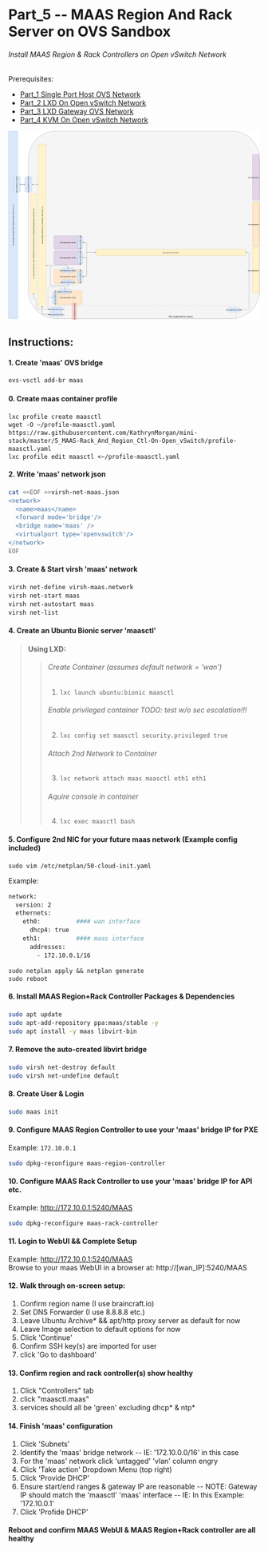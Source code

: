 # Part_5 -- MAAS Region And Rack Server on OVS Sandbox
###### Install MAAS Region & Rack Controllers on Open vSwitch Network

Prerequisites:
- [Part_1 Single Port Host OVS Network]
- [Part_2 LXD On Open vSwitch Network]
- [Part_3 LXD Gateway OVS Network]
- [Part_4 KVM On Open vSwitch Network]

![CCIO_Hypervisor - KVM-On-Open-vSwitch](https://github.com/KathrynMorgan/mini-stack/blob/master/5_MAAS-Rack_And_Region_Ctl-On-Open_vSwitch/web/drawio/MAAS-Region-And-Rack-Ctl-on-OVS-Sandbox.svg)

## Instructions:
#### 1. Create 'maas' OVS bridge
````sh
ovs-vsctl add-br maas
````

#### 0. Create maas container profile
````
lxc profile create maasctl
wget -O ~/profile-maasctl.yaml https://raw.githubusercontent.com/KathrynMorgan/mini-stack/master/5_MAAS-Rack_And_Region_Ctl-On-Open_vSwitch/profile-maasctl.yaml
lxc profile edit maasctl <~/profile-maasctl.yaml 
````
#### 2. Write 'maas' network json
````sh
cat <<EOF >>virsh-net-maas.json
<network>
  <name>maas</name>
  <forward mode='bridge'/>
  <bridge name='maas' />
  <virtualport type='openvswitch'/>
</network>
EOF
````

#### 3. Create & Start virsh 'maas' network
````sh
virsh net-define virsh-maas.network
virsh net-start maas
virsh net-autostart maas
virsh net-list
````

#### 4. Create an Ubuntu Bionic server 'maasctl'
>#### Using LXD:
>>###### Create Container (assumes default network = 'wan')
>>   1. `lxc launch ubuntu:bionic maasctl`
>>###### Enable privileged container TODO: test w/o sec escalation!!!
>>   2. `lxc config set maasctl security.privileged true`
>>###### Attach 2nd Network to Container
>>   3. `lxc network attach maas maasctl eth1 eth1`
>>###### Aquire console in container
>>   4. `lxc exec maasctl bash`

#### 5. Configure 2nd NIC for your future maas network (Example config included)
````
sudo vim /etc/netplan/50-cloud-init.yaml
````
Example:
````sh
network:
  version: 2
  ethernets:
    eth0:          #### wan interface
      dhcp4: true
    eth1:          #### maas interface
      addresses:
        - 172.10.0.1/16
````
````
sudo netplan apply && netplan generate
sudo reboot
````
#### 6. Install MAAS Region+Rack Controller Packages & Dependencies
````sh
sudo apt update
sudo apt-add-repository ppa:maas/stable -y
sudo apt install -y maas libvirt-bin
````
#### 7. Remove the auto-created libvirt bridge
````sh
sudo virsh net-destroy default
sudo virsh net-undefine default
````
#### 8. Create User & Login
````sh
sudo maas init
````

#### 9. Configure MAAS Region Controller to use your 'maas' bridge IP for PXE
Example: `172.10.0.1`
````sh
sudo dpkg-reconfigure maas-region-controller
````

#### 10. Configure MAAS Rack Controller to use your 'maas' bridge IP for API etc.
Example: http://172.10.0.1:5240/MAAS
````sh
sudo dpkg-reconfigure maas-rack-controller
````
#### 11. Login to WebUI && Complete Setup
Example: http://172.10.0.1:5240/MAAS <br/>
Browse to your maas WebUI in a browser at: http://[wan_IP]:5240/MAAS

#### 12. Walk through on-screen setup:
 1. Confirm region name (I use braincraft.io)
 2. Set DNS Forwarder   (I use 8.8.8.8 etc.)
 3. Leave Ubuntu Archive* && apt/http proxy server as default for now
 4. Leave Image selection to default options for now
 5. Click 'Continue'
 6. Confirm SSH key(s) are imported for user
 7. click 'Go to dashboard'

#### 13. Confirm region and rack controller(s) show healthy
 1. Click "Controllers" tab
 2. click "maasctl.maas"
 3. services should all be 'green' excluding dhcp* & ntp*

#### 14. Finish 'maas' configuration
 1. Click 'Subnets'
 2. Identify the 'maas' bridge network
 -- IE: '172.10.0.0/16' in this case
 3. For the 'maas' network click 'untagged' 'vlan' column engry
 4. Click 'Take action' Dropdown Menu (top right)
 5. Click 'Provide DHCP'
 6. Ensure start/end ranges & gateway IP are reasonable
 -- NOTE: Gateway IP should match the 'maasctl' 'maas' interface
 -- IE:   In this Example: '172.10.0.1'
 7. Click 'Profide DHCP'

#### Reboot and confirm MAAS WebUI & MAAS Region+Rack controller are all healthy

<!-- Markdown link & img dfn's -->
[Part_1 Single Port Host OVS Network]: https://github.com/KathrynMorgan/mini-stack/tree/master/1_Single_Port_Host-Open_vSwitch_Network_Configuration
[Part_2 LXD On Open vSwitch Network]: https://github.com/KathrynMorgan/mini-stack/tree/master/2_LXD-On-OVS
[Part_3 LXD Gateway OVS Network]: https://github.com/KathrynMorgan/mini-stack/tree/master/3_LXD_Network_Gateway
[Part_4 KVM On Open vSwitch Network]: https://github.com/KathrynMorgan/mini-stack/tree/master/4_KVM_On_Open_vSwitch
